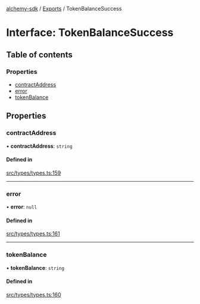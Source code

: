 [alchemy-sdk](../README.md) / [Exports](../modules.md) / TokenBalanceSuccess

# Interface: TokenBalanceSuccess

## Table of contents

### Properties

- [contractAddress](TokenBalanceSuccess.md#contractaddress)
- [error](TokenBalanceSuccess.md#error)
- [tokenBalance](TokenBalanceSuccess.md#tokenbalance)

## Properties

### contractAddress

• **contractAddress**: `string`

#### Defined in

[src/types/types.ts:159](https://github.com/alchemyplatform/alchemy-sdk-js/blob/e62e5c7/src/types/types.ts#L159)

___

### error

• **error**: ``null``

#### Defined in

[src/types/types.ts:161](https://github.com/alchemyplatform/alchemy-sdk-js/blob/e62e5c7/src/types/types.ts#L161)

___

### tokenBalance

• **tokenBalance**: `string`

#### Defined in

[src/types/types.ts:160](https://github.com/alchemyplatform/alchemy-sdk-js/blob/e62e5c7/src/types/types.ts#L160)

